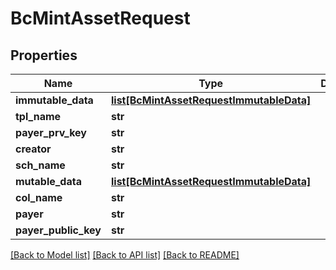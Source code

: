 # BcMintAssetRequest

## Properties
Name | Type | Description | Notes
------------ | ------------- | ------------- | -------------
**immutable_data** | [**list[BcMintAssetRequestImmutableData]**](BcMintAssetRequestImmutableData.md) |  | [optional] 
**tpl_name** | **str** |  | [optional] 
**payer_prv_key** | **str** |  | 
**creator** | **str** |  | 
**sch_name** | **str** |  | [optional] 
**mutable_data** | [**list[BcMintAssetRequestImmutableData]**](BcMintAssetRequestImmutableData.md) |  | [optional] 
**col_name** | **str** |  | [optional] 
**payer** | **str** |  | 
**payer_public_key** | **str** |  | 

[[Back to Model list]](../README.md#documentation-for-models) [[Back to API list]](../README.md#documentation-for-api-endpoints) [[Back to README]](../README.md)


